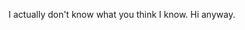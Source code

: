 I actually don't know what you think I know.
Hi anyway.

<!---
Raybeth/Raybeth is a ✨ special ✨ repository because its `README.md` (this file) appears on your GitHub profile.
You can click the Preview link to take a look at your changes.
--->
